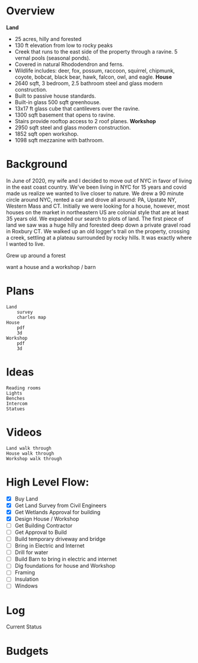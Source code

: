 # Overview

**Land**
  * 25 acres, hilly and forested
  * 130 ft elevation from low to rocky peaks
  * Creek that runs to the east side of the property through a ravine. 5 vernal pools (seasonal ponds). 
  * Covered in natural Rhododendron and ferns. 
  * Wildlife includes: deer, fox, possum, raccoon, squirrel, chipmunk, coyote, bobcat, black bear, hawk, falcon, owl, and eagle.
**House**
  * 2640 sqft, 3 bedroom, 2.5 bathroom steel and glass modern construction. 
  * Built to passive house standards. 
  * Built-in glass 500 sqft greenhouse. 
  * 13x17 ft glass cube that cantilevers over the ravine. 
  * 1300 sqft basement that opens to ravine. 
  * Stairs provide rooftop access to 2 roof planes.
**Workshop**
  * 2950 sqft steel and glass modern construction. 
  * 1852 sqft open workshop. 
  * 1098 sqft mezzanine with bathroom. 

# Background

In June of 2020, my wife and I decided to move out of NYC in favor of living in the east coast country. We've been living in NYC for 15 years and covid made us realize we wanted to live closer to nature. We drew a 90 minute circle around NYC, rented a car and drove all around: PA, Upstate NY, Western Mass and CT. Initially we were looking for a house, however, most houses on the market in northeastern US are colonial style that are at least 35 years old. We expanded our search to plots of land. The first piece of land we saw was a huge hilly and forested deep down a private gravel road in Roxbury CT. We walked up an old logger's trail on the property, crossing a creek, settling at a plateau surrounded by rocky hills. It was exactly where I wanted to live.   

Grew up around a forest

want a house and a workshop / barn

# Plans
    Land
        survey
        charles map
    House
        pdf
        3d
    Workshop
        pdf
        3d

# Ideas
    Reading rooms
    Lights
    Benches
    Intercom
    Statues


# Videos
    Land walk through
    House walk through
    Workshop walk through

# High Level Flow:
- [x] Buy Land
- [x] Get Land Survey from Civil Engineers
- [x] Get Wetlands Approval for building
- [x] Design House / Workshop
- [ ] Get Building Contractor
- [ ] Get Approval to Build
- [ ] Build temporary driveway and bridge
- [ ] Bring in Electric and Internet
- [ ] Drill for water
- [ ] Build Barn to bring in electric and internet
- [ ] Dig foundations for house and Workshop
- [ ] Framing
- [ ] Insulation
- [ ] Windows

# Log

Current Status

# Budgets
